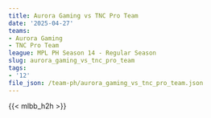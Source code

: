 ```yaml
---
title: Aurora Gaming vs TNC Pro Team
date: '2025-04-27'
teams:
- Aurora Gaming
- TNC Pro Team
league: MPL PH Season 14 - Regular Season
slug: aurora_gaming_vs_tnc_pro_team
tags:
- '12'
file_json: /team-ph/aurora_gaming_vs_tnc_pro_team.json
---
```


{{< mlbb_h2h >}}
